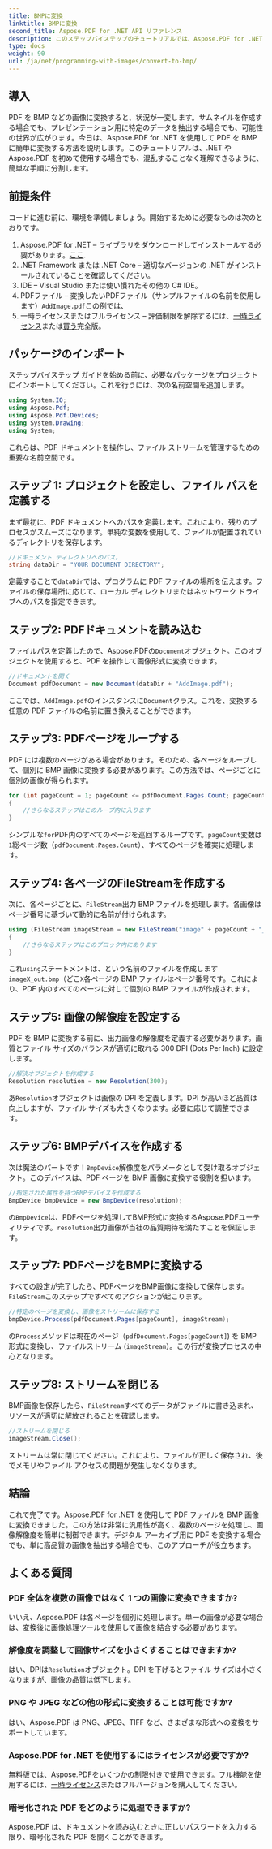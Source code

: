 ```yaml
---
title: BMPに変換
linktitle: BMPに変換
second_title: Aspose.PDF for .NET API リファレンス
description: このステップバイステップのチュートリアルでは、Aspose.PDF for .NET を使用して PDF を BMP 画像に簡単に変換する方法を学びます。.NET 開発者に最適です。
type: docs
weight: 90
url: /ja/net/programming-with-images/convert-to-bmp/
---
```

## 導入

PDF を BMP などの画像に変換すると、状況が一変します。サムネイルを作成する場合でも、プレゼンテーション用に特定のデータを抽出する場合でも、可能性の世界が広がります。今日は、Aspose.PDF for .NET を使用して PDF を BMP に簡単に変換する方法を説明します。このチュートリアルは、.NET や Aspose.PDF を初めて使用する場合でも、混乱することなく理解できるように、簡単な手順に分割します。

## 前提条件

コードに進む前に、環境を準備しましょう。開始するために必要なものは次のとおりです。

1.  Aspose.PDF for .NET – ライブラリをダウンロードしてインストールする必要があります。[ここ](https://releases.aspose.com/pdf/net/).
2. .NET Framework または .NET Core – 適切なバージョンの .NET がインストールされていることを確認してください。
3. IDE – Visual Studio または使い慣れたその他の C# IDE。
4.  PDFファイル – 変換したいPDFファイル（サンプルファイルの名前を使用します）`AddImage.pdf`この例では、
5. 一時ライセンスまたはフルライセンス – 評価制限を解除するには、[一時ライセンス](https://purchase.aspose.com/temporary-license/)または[買う](https://purchase.aspose.com/buy)完全版。

## パッケージのインポート

ステップバイステップ ガイドを始める前に、必要なパッケージをプロジェクトにインポートしてください。これを行うには、次の名前空間を追加します。

```csharp
using System.IO;
using Aspose.Pdf;
using Aspose.Pdf.Devices;
using System.Drawing;
using System;
```

これらは、PDF ドキュメントを操作し、ファイル ストリームを管理するための重要な名前空間です。

## ステップ 1: プロジェクトを設定し、ファイル パスを定義する

まず最初に、PDF ドキュメントへのパスを定義します。これにより、残りのプロセスがスムーズになります。単純な変数を使用して、ファイルが配置されているディレクトリを保存します。


```csharp
//ドキュメント ディレクトリへのパス。
string dataDir = "YOUR DOCUMENT DIRECTORY";
```

定義することで`dataDir`では、プログラムに PDF ファイルの場所を伝えます。ファイルの保存場所に応じて、ローカル ディレクトリまたはネットワーク ドライブへのパスを指定できます。

## ステップ2: PDFドキュメントを読み込む

ファイルパスを定義したので、Aspose.PDFの`Document`オブジェクト。このオブジェクトを使用すると、PDF を操作して画像形式に変換できます。


```csharp
//ドキュメントを開く
Document pdfDocument = new Document(dataDir + "AddImage.pdf");
```

ここでは、`AddImage.pdf`のインスタンスに`Document`クラス。これを、変換する任意の PDF ファイルの名前に置き換えることができます。

## ステップ3: PDFページをループする

PDF には複数のページがある場合があります。そのため、各ページをループして、個別に BMP 画像に変換する必要があります。この方法では、ページごとに個別の画像が得られます。


```csharp
for (int pageCount = 1; pageCount <= pdfDocument.Pages.Count; pageCount++)
{
    //さらなるステップはこのループ内に入ります
}
```

シンプルな`for`PDF内のすべてのページを巡回するループです。`pageCount`変数は`1`総ページ数（`pdfDocument.Pages.Count`）、すべてのページを確実に処理します。

## ステップ4: 各ページのFileStreamを作成する

次に、各ページごとに、`FileStream`出力 BMP ファイルを処理します。各画像はページ番号に基づいて動的に名前が付けられます。


```csharp
using (FileStream imageStream = new FileStream("image" + pageCount + "_out" + ".bmp", FileMode.Create))
{
    //さらなるステップはこのブロック内にあります
}
```

これ`using`ステートメントは、という名前のファイルを作成します`imageX_out.bmp`（どこ`X`各ページの BMP ファイルはページ番号です。これにより、PDF 内のすべてのページに対して個別の BMP ファイルが作成されます。

## ステップ5: 画像の解像度を設定する

PDF を BMP に変換する前に、出力画像の解像度を定義する必要があります。画質とファイル サイズのバランスが適切に取れる 300 DPI (Dots Per Inch) に設定します。


```csharp
//解決オブジェクトを作成する
Resolution resolution = new Resolution(300);
```

あ`Resolution`オブジェクトは画像の DPI を定義します。DPI が高いほど品質は向上しますが、ファイル サイズも大きくなります。必要に応じて調整できます。

## ステップ6: BMPデバイスを作成する

次は魔法のパートです！`BmpDevice`解像度をパラメータとして受け取るオブジェクト。このデバイスは、PDF ページを BMP 画像に変換する役割を担います。


```csharp
//指定された属性を持つBMPデバイスを作成する
BmpDevice bmpDevice = new BmpDevice(resolution);
```

の`BmpDevice`は、PDFページを処理してBMP形式に変換するAspose.PDFユーティリティです。`resolution`出力画像が当社の品質期待を満たすことを保証します。

## ステップ7: PDFページをBMPに変換する

すべての設定が完了したら、PDFページをBMP画像に変換して保存します。`FileStream`このステップですべてのアクションが起こります。


```csharp
//特定のページを変換し、画像をストリームに保存する
bmpDevice.Process(pdfDocument.Pages[pageCount], imageStream);
```

の`Process`メソッドは現在のページ（`pdfDocument.Pages[pageCount]`) を BMP 形式に変換し、ファイルストリーム (`imageStream`）。この行が変換プロセスの中心となります。

## ステップ8: ストリームを閉じる

 BMP画像を保存したら、`FileStream`すべてのデータがファイルに書き込まれ、リソースが適切に解放されることを確認します。


```csharp
//ストリームを閉じる
imageStream.Close();
```

ストリームは常に閉じてください。これにより、ファイルが正しく保存され、後でメモリやファイル アクセスの問題が発生しなくなります。

## 結論

これで完了です。Aspose.PDF for .NET を使用して PDF ファイルを BMP 画像に変換できました。この方法は非常に汎用性が高く、複数のページを処理し、画像解像度を簡単に制御できます。デジタル アーカイブ用に PDF を変換する場合でも、単に高品質の画像を抽出する場合でも、このアプローチが役立ちます。

## よくある質問

### PDF 全体を複数の画像ではなく 1 つの画像に変換できますか?
いいえ、Aspose.PDF は各ページを個別に処理します。単一の画像が必要な場合は、変換後に画像処理ツールを使用して画像を結合する必要があります。

### 解像度を調整して画像サイズを小さくすることはできますか?
はい、DPIは`Resolution`オブジェクト。DPI を下げるとファイル サイズは小さくなりますが、画像の品質は低下します。

### PNG や JPEG などの他の形式に変換することは可能ですか?
はい、Aspose.PDF は PNG、JPEG、TIFF など、さまざまな形式への変換をサポートしています。

### Aspose.PDF for .NET を使用するにはライセンスが必要ですか?
無料版では、Aspose.PDFをいくつかの制限付きで使用できます。フル機能を使用するには、[一時ライセンス](https://purchase.aspose.com/temporary-license/)またはフルバージョンを購入してください。

### 暗号化された PDF をどのように処理できますか?
Aspose.PDF は、ドキュメントを読み込むときに正しいパスワードを入力する限り、暗号化された PDF を開くことができます。
